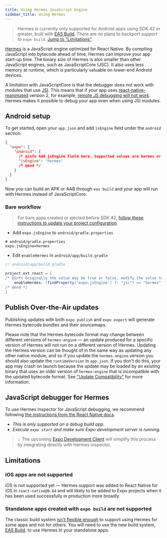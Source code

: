 ```yaml
---
title: Using Hermes JavaScript Engine
sidebar_title: Using Hermes
---
```


> Hermes is currently only supported for Android apps using SDK 42 or greater, built with [EAS Build](https://docs.expo.io/build/introduction/). There are no plans to backport support to `expo build`. [Jump to "Limitations"](#limitations).

[Hermes](https://hermesengine.dev/) is a JavaScript engine optimized for React Native. By compiling JavaScript into bytecode ahead of time, Hermes can improve your app start-up time. The binary size of Hermes is also smaller than other JavaScript engines, such as JavaScriptCore (JSC). It also uses less memory at runtime, which is particularly valuable on lower-end Android devices.

A limitation with JavaScriptCore is that the debugger does not work with modules that use [JSI](https://github.com/react-native-community/discussions-and-proposals/issues/91). This means that if your app uses [react-native-reanimated](https://github.com/software-mansion/react-native-reanimated) version 2, for example, [remote JS debugging will not work](https://docs.swmansion.com/react-native-reanimated/docs/#known-problems-and-limitations). Hermes makes it possible to debug your app even when using JSI modules.

## Android setup

To get started, open your `app.json` and add `jsEngine` field under the `android` section:

```json
{
  "expo": {
    "android": {
      /* @info Add jsEngine field here. Supported values are hermes or jsc  */
      "jsEngine": "hermes"
      /* @end */
    }
  }
}
```

Now you can build an APK or AAB through `eas build` and your app will run with Hermes instead of JavaScriptCore.

### Bare workflow

> For bare apps created or ejected before SDK 42, [follow these instructions to update your project configuration](https://expo.fyi/hermes-android-config).

- Add `expo.jsEngine` to `android/gradle.properties`

```
# android/gradle.properties
expo.jsEngine=hermes
```

- Edit `enableHermes` in `android/app/build.gradle`

```groovy
// android/app/build.gradle

project.ext.react = [
/* @info Originally the value may be true or false, modify the value to reference from gradle properties */
    enableHermes: (findProperty('expo.jsEngine') ?: "jsc") == "hermes",
/* @end */
]
```

## Publish Over-the-Air updates

Publishing updates with both `expo publish` and `expo export` will generate Hermes bytecode bundles and their sourcemaps.

Please note that the Hermes bytecode format may change between different versions of `hermes-engine` — an update produced for a specific version of Hermes will not run on a different version of Hermes. Updating the Hermes version can be thought of in the same way as updating any other native module, and so if you update the `hermes-engine` version you should also update the `runtimeVersion` in `app.json`. If you don't do this, your app may crash on launch because the update may be loaded by an existing binary that uses an older version of `hermes-engine` that is incompatible with the updated bytecode format. See ["Update Compatibility"](https://docs.expo.io/bare/updating-your-app/#update-compatibility) for more information.

## JavaScript debugger for Hermes

To use Hermes inspector for JavaScript debugging, we recommend following [the instructions from the React Native docs](https://reactnative.dev/docs/hermes#debugging-js-on-hermes-using-google-chromes-devtools).

- _This is only supported on a debug build app._
- _Execute `expo start` and make sure Expo development server is running._

> 💡 The upcoming [Expo Development Client](https://expo.fyi/dev-client) will simplify this process by integrating directly with Hermes inspector.

## Limitations

### iOS apps are not supported

iOS is not supported yet — Hermes support was added to React Native for iOS in `react-native@0.64` and will likely to be added to Expo projects when it has been used successfully in production more broadly.

### Standalone apps created with `expo build` are not supported

The classic build system [isn't flexible enough](https://blog.expo.io/expo-managed-workflow-in-2021-5b887bbf7dbb) to support using Hermes for some apps and not for others. You will need to use the new build system, [EAS Build](https://docs.expo.io/build/introduction/), to use Hermes in your standalone apps.
